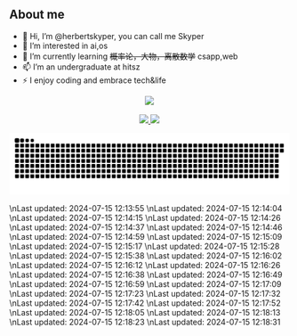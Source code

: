 ## About me
- 👋 Hi, I’m @herbertskyper, you can call me Skyper 
- 👀 I’m interested in ai,os
- 🌱 I’m currently learning ~~概率论，大物，离散数学~~ csapp,web
- 📫 I’m an undergraduate at hitsz
- ⚡ I enjoy coding and embrace tech&life


<p align="center">
  <a href="https://git.io/typing-svg">
    <img src="https://readme-typing-svg.demolab.com?font=Fira+Code&duration=4000&pause=200&color=1890FF&center=true&vCenter=true&random=false&width=435&separator=%3D&lines=printf(%22Hello+World!%22);%3Dprint(%22Hello+World!%22)%3Dstd%3A%3Acout%3C%3C%22Hello+World!%22;%3DSystem.out.println(%22Hello+World!%22);%3Dfmt.Println(%22Hello+World!%22)%3Dprintln!(%22Hello+World!%22);%3Dprint('Hello+World');%3Dconsole.log(%22Hello+World!%22);" />
  </a>
</p>
<p align="center">
    <a href="https://github.com/anuraghazra/github-readme-stats">
        <img src="https://github-readme-stats.vercel.app/api?username=herbertskyper&count_private=true&rank_icon=github&show_icons=true&theme=tokyonight" />
    </a>
    <a href="https://github.com/anuraghazra/github-readme-stats">
        <img src="https://github-readme-stats-git-masterrstaa-rickstaa.vercel.app/api/top-langs/?username=herbertskyper&layout=donut&hide_border=true&theme=tokyonight" style="height: 195px" />
    </a>
</p>

<div align="center">
  <img src="https://raw.githubusercontent.com/herbertskyper/herbertskyper/main/assets/github-contribution-grid-snake.svg" alt="GitHub Contribution Grid Snake">
</div>



<!--START_SECTION:waka-->
<!--END_SECTION:waka-->



<!---
herbertskyper/herbertskyper is a ✨ special ✨ repository because its `README.md` (this file) appears on your GitHub profile.
You can click the Preview link to take a look at your changes.
--->
\nLast updated: 2024-07-15 12:13:55
\nLast updated: 2024-07-15 12:14:04
\nLast updated: 2024-07-15 12:14:15
\nLast updated: 2024-07-15 12:14:26
\nLast updated: 2024-07-15 12:14:37
\nLast updated: 2024-07-15 12:14:46
\nLast updated: 2024-07-15 12:14:59
\nLast updated: 2024-07-15 12:15:09
\nLast updated: 2024-07-15 12:15:17
\nLast updated: 2024-07-15 12:15:28
\nLast updated: 2024-07-15 12:15:38
\nLast updated: 2024-07-15 12:16:02
\nLast updated: 2024-07-15 12:16:12
\nLast updated: 2024-07-15 12:16:26
\nLast updated: 2024-07-15 12:16:38
\nLast updated: 2024-07-15 12:16:49
\nLast updated: 2024-07-15 12:16:59
\nLast updated: 2024-07-15 12:17:09
\nLast updated: 2024-07-15 12:17:23
\nLast updated: 2024-07-15 12:17:32
\nLast updated: 2024-07-15 12:17:42
\nLast updated: 2024-07-15 12:17:52
\nLast updated: 2024-07-15 12:18:05
\nLast updated: 2024-07-15 12:18:13
\nLast updated: 2024-07-15 12:18:23
\nLast updated: 2024-07-15 12:18:31
